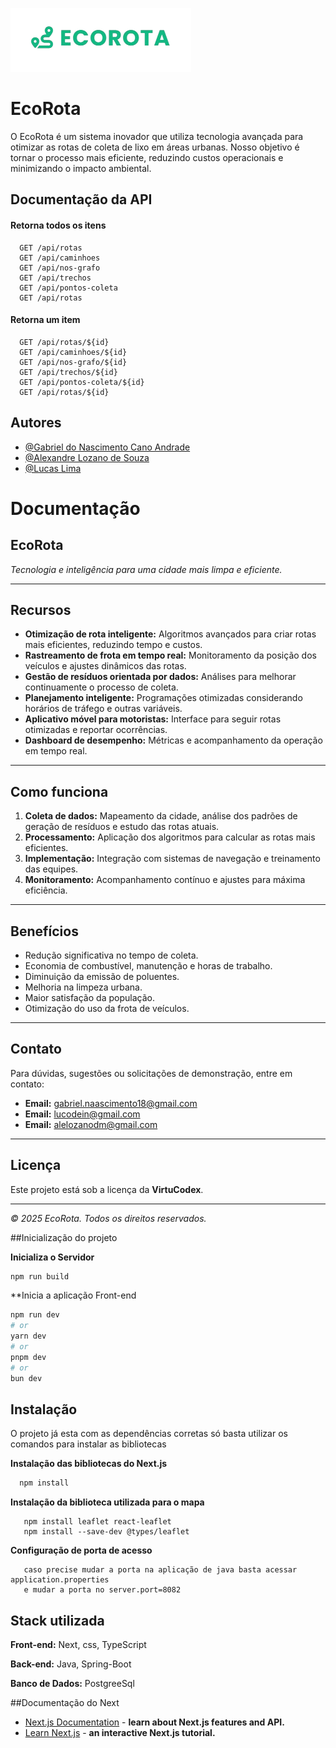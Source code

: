 ![alt text](image-removebg-preview.png)


# EcoRota

O EcoRota é um sistema inovador que utiliza tecnologia avançada para otimizar as rotas de coleta de lixo em áreas urbanas. Nosso objetivo é tornar o processo mais eficiente, reduzindo custos operacionais e minimizando o impacto ambiental.


## Documentação da API

#### Retorna todos os itens

```http
  GET /api/rotas
  GET /api/caminhoes
  GET /api/nos-grafo
  GET /api/trechos
  GET /api/pontos-coleta
  GET /api/rotas
```

#### Retorna um item

```http
  GET /api/rotas/${id}
  GET /api/caminhoes/${id}
  GET /api/nos-grafo/${id}
  GET /api/trechos/${id}
  GET /api/pontos-coleta/${id}
  GET /api/rotas/${id}
```

## Autores

- [@Gabriel do Nascimento Cano Andrade](www.linkedin.com/in/gabriel-nascimento-a5946722a)
- [@Alexandre Lozano de Souza](https://www.linkedin.com/in/alexandre-lozano-de-souza-3367b0268/)
- [@Lucas Lima](https://www.linkedin.com/in/lucas-lima-98943b2b7/)


# Documentação

## EcoRota

*Tecnologia e inteligência para uma cidade mais limpa e eficiente.*

---

## Recursos

- **Otimização de rota inteligente:** Algoritmos avançados para criar rotas mais eficientes, reduzindo tempo e custos.
- **Rastreamento de frota em tempo real:** Monitoramento da posição dos veículos e ajustes dinâmicos das rotas.
- **Gestão de resíduos orientada por dados:** Análises para melhorar continuamente o processo de coleta.
- **Planejamento inteligente:** Programações otimizadas considerando horários de tráfego e outras variáveis.
- **Aplicativo móvel para motoristas:** Interface para seguir rotas otimizadas e reportar ocorrências.
- **Dashboard de desempenho:** Métricas e acompanhamento da operação em tempo real.

---

## Como funciona

1. **Coleta de dados:** Mapeamento da cidade, análise dos padrões de geração de resíduos e estudo das rotas atuais.
2. **Processamento:** Aplicação dos algoritmos para calcular as rotas mais eficientes.
3. **Implementação:** Integração com sistemas de navegação e treinamento das equipes.
4. **Monitoramento:** Acompanhamento contínuo e ajustes para máxima eficiência.

---

## Benefícios

- Redução significativa no tempo de coleta.
- Economia de combustível, manutenção e horas de trabalho.
- Diminuição da emissão de poluentes.
- Melhoria na limpeza urbana.
- Maior satisfação da população.
- Otimização do uso da frota de veículos.

---

## Contato

Para dúvidas, sugestões ou solicitações de demonstração, entre em contato:

- **Email:** gabriel.naascimento18@gmail.com 
- **Email:** lucodein@gmail.com
- **Email:** alelozanodm@gmail.com

---

## Licença

Este projeto está sob a licença da **VirtuCodex**.

---

*© 2025 EcoRota. Todos os direitos reservados.*

##Inicialização do projeto

**Inicializa o Servidor**
```bash
npm run build
```

**Inicia a aplicação Front-end
```bash
npm run dev
# or
yarn dev
# or
pnpm dev
# or
bun dev
```

## Instalação

O projeto já esta com as dependências corretas só basta utilizar os comandos para instalar as bibliotecas

**Instalação das bibliotecas do Next.js**
```bash
  npm install
```
**Instalação da biblioteca utilizada para o mapa**
```leaflet - Mapa
   npm install leaflet react-leaflet
   npm install --save-dev @types/leaflet
```
**Configuração de porta de acesso**
```Porta
   caso precise mudar a porta na aplicação de java basta acessar application.properties
   e mudar a porta no server.port=8082
```
    
## Stack utilizada

**Front-end:** Next, css, TypeScript

**Back-end:** Java, Spring-Boot

**Banco de Dados:** PostgreeSql

##Documentação do Next

- [Next.js Documentation](https://nextjs.org/docs) - **learn about Next.js features and API.**
- [Learn Next.js](https://nextjs.org/learn) - **an interactive Next.js tutorial.**


